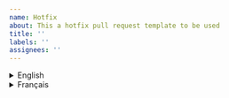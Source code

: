 ```yaml
---
name: Hotfix
about: This a hotfix pull request template to be used
title: ''
labels: ''
assignees: ''
---
```


<details>
  <summary>English</summary>

## What does this pull request do?
<!--
Describe in detail what your pull request does, why it does that, etc. Pull
requests without an adequate description will not be reviewed until one is
added.

Please also keep this description up-to-date with any discussion that takes
place so that reviewers can understand your intent. This is especially
important if they didn't participate in the discussion.

Make sure to remove this comment when you are done.
-->

## General checklist

- [ ] [Documentation](README.md) created/updated
- [ ] Changelog entry added, if necessary
- [ ] Tests added for this feature/bug
- [ ] Conforms to the [style guides](https://www.canada.ca/en/government/about/design-system.html)

## Related issues
<!-- list issues that are being closed or worked on with this pull request (i.e. #[issue number])-->

</details>

<details>
  <summary>Français</summary>

## Que fait cette demande de retrait?
<!--
Décrivez en détail ce que fait votre demande de retrait, pourquoi elle le fait, etc.
Les demandes sans description adéquate ne seront pas examinées tant que vous n'em aurez
pas une d'ajouter.

Veuillez également garder cette description à jour avec toute discussion qui a lieu afin 
que les examinateurs puissent comprendre votre intention. Ceci est particulièrement 
important s'ils n'ont pas participé à la discussion.

Assurez-vous de supprimer ce commentaire lorsque vous avez terminé.
-->

## Liste de contrôle générale
- [] [Documentation] (README.md) créé / mis à jour
- [] Entrée du journal des modifications ajoutée, si nécessaire
- [] Tests ajoutés pour cette fonctionnalité / bug
- [] Conforme aux [guides de style] (https://www.canada.ca/en/government/about/design-system.html)

## Problèmes liés
<!-- listez les problèmes qui sont fermés ou traités avec cette demande de retrait (c.-à-d. #[numéro de problème]) -->

</details>